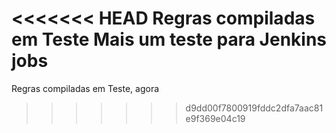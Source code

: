 <<<<<<< HEAD
Regras compiladas em Teste
Mais um teste para Jenkins jobs
=======
Regras compiladas em Teste, agora
>>>>>>> d9dd00f7800919fddc2dfa7aac81e9f369e04c19
